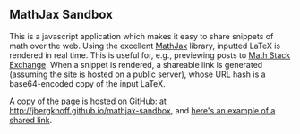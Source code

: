MathJax Sandbox
---

This is a javascript application which makes it easy to share snippets of math over the web. Using the excellent [MathJax](http://www.mathjax.org) library, inputted LaTeX is rendered in real time. This is useful for, e.g., previewing posts to [Math Stack Exchange](http://math.stackexchange.com). When a snippet is  rendered, a shareable link is generated (assuming the site is hosted on a public server), whose URL hash is a base64-encoded copy of the input LaTeX.

A copy of the page is hosted on GitHub: at http://jbergknoff.github.io/mathjax-sandbox, and [here's an example of a shared link](http://jbergknoff.github.io/mathjax-sandbox#JCRcemV0YSgyKT1cc3VtX3trPTF9XlxpbmZ0eVxmcmFjezF9e2teMn09XGZyYWN7XHBpXjJ9ezZ9JCQKYW5kCiQkXEdhbW1hKHopPVxpbnRfMF5caW5mdHkgZHRcIGVeey10fXRee3otMX0kJAphbmQgc29tZSBpbmxpbmUgJGVee2lccGl9PS0xJCBmb3IgZ29vZCBtZWFzdXJlLg%3D%3D).
